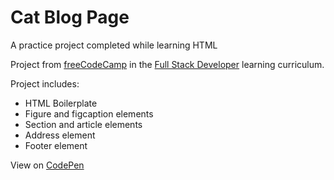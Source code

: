 # Cat Blog Page
A practice project completed while learning HTML

Project from [freeCodeCamp][Learning Site] in the [Full Stack Developer][Curriculum] learning curriculum.

Project includes:
* HTML Boilerplate
* Figure and figcaption elements
* Section and article elements
* Address element
* Footer element

View on [CodePen][CodePen]

[Learning Site]: https://www.freecodecamp.org/
[Curriculum]: https://www.freecodecamp.org/learn/full-stack-developer
[CodePen]: https://codepen.io/Mordechai-Pal/pen/VYZMRGB
